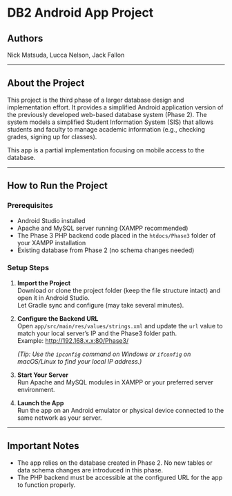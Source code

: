 # DB2 Android App Project

## Authors  
Nick Matsuda, Lucca Nelson, Jack Fallon

---

## About the Project  
This project is the third phase of a larger database design and implementation effort. It provides a simplified Android application version of the previously developed web-based database system (Phase 2). The system models a simplified Student Information System (SIS) that allows students and faculty to manage academic information (e.g., checking grades, signing up for classes).

This app is a partial implementation focusing on mobile access to the database.

---

## How to Run the Project  

### Prerequisites  
- Android Studio installed  
- Apache and MySQL server running (XAMPP recommended)  
- The Phase 3 PHP backend code placed in the `htdocs/Phase3` folder of your XAMPP installation  
- Existing database from Phase 2 (no schema changes needed)

### Setup Steps  
1. **Import the Project**  
   Download or clone the project folder (keep the file structure intact) and open it in Android Studio.  
   Let Gradle sync and configure (may take several minutes).  

2. **Configure the Backend URL**  
   Open `app/src/main/res/values/strings.xml` and update the `url` value to match your local server’s IP and the Phase3 folder path.  
   Example: http://192.168.x.x:80/Phase3/

   *(Tip: Use the `ipconfig` command on Windows or `ifconfig` on macOS/Linux to find your local IP address.)*  

3. **Start Your Server**  
Run Apache and MySQL modules in XAMPP or your preferred server environment.

4. **Launch the App**  
Run the app on an Android emulator or physical device connected to the same network as your server.

---

## Important Notes  
- The app relies on the database created in Phase 2. No new tables or data schema changes are introduced in this phase.  
- The PHP backend must be accessible at the configured URL for the app to function properly.
